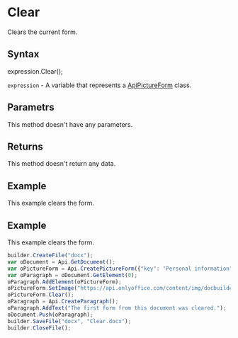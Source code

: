 # Clear

Clears the current form.

## Syntax

expression.Clear();

`expression` - A variable that represents a [ApiPictureForm](../ApiPictureForm.md) class.

## Parametrs

This method doesn't have any parameters.

## Returns

This method doesn't return any data.

## Example

This example clears the form.

## Example

This example clears the form.

```javascript
builder.CreateFile("docx");
var oDocument = Api.GetDocument();
var oPictureForm = Api.CreatePictureForm({"key": "Personal information", "tip": "Upload your photo", "required": true, "placeholder": "Photo", "scaleFlag": "tooBig", "lockAspectRatio": true, "respectBorders": false, "shiftX": 50, "shiftY": 50});
var oParagraph = oDocument.GetElement(0);
oParagraph.AddElement(oPictureForm);
oPictureForm.SetImage("https://api.onlyoffice.com/content/img/docbuilder/examples/user-profile.png");
oPictureForm.Clear();
oParagraph = Api.CreateParagraph();
oParagraph.AddText("The first form from this document was cleared.");
oDocument.Push(oParagraph);
builder.SaveFile("docx", "Clear.docx");
builder.CloseFile();
```